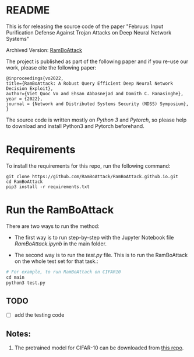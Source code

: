 
# README 

This is for releasing the source code of the paper "Februus: Input Purification Defense Against Trojan Attacks on Deep Neural Network Systems" 

Archived Version: [RamBoAttack](https://arxiv.org/abs/2112.05282)

The project is published as part of the following paper and if you re-use our work, please cite the following paper:


```
@inproceedings{vo2022,
title={RamBoAttack: A Robust Query Efficient Deep Neural Network Decision Exploit},
author={Viet Quoc Vo and Ehsan Abbasnejad and Damith C. Ranasinghe},
year = {2022},
journal = {Network and Distributed Systems Security (NDSS) Symposium},
}
```

The source code is written mostly on *Python 3* and *Pytorch*, so please help to download and install Python3 and Pytorch beforehand.

# Requirements

To install the requirements for this repo, run the following command: 
```
git clone https://github.com/RamBoAttack/RamBoAttack.github.io.git
cd RamBoAttack
pip3 install -r requirements.txt
```

# Run the RamBoAttack

There are two ways to run the method:

- The first way is to run step-by-step with the Jupyter Notebook file *RamBoAttack.ipynb* in the main folder. 

- The second way is to run the *test.py* file. This is to run the RamBoAttack on the whole test set for that task.: 

```python
# For example, to run RamBoAttack on CIFAR10
cd main
python3 test.py
```
  
## TODO 
- [ ] add the testing code

## Notes:
1. The pretrained model for CIFAR-10 can be downloaded from [this repo](https://github.com/cmhcbb/attackbox).
